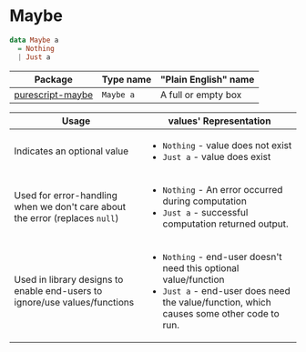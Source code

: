 # Maybe

```haskell
data Maybe a
  = Nothing
  | Just a
```

| Package | Type name | "Plain English" name
| - | - | - |
| [purescript-maybe](https://pursuit.purescript.org/packages/purescript-maybe/4.0.0) | `Maybe a` | A full or empty box

| Usage | values' Representation
| - | -
| Indicates an optional value | <ul><li>`Nothing` - value does not exist</li><li>`Just a` - value does exist</li></ul>
| Used for error-handling when we don't care about the error (replaces `null`) | <ul><li>`Nothing` - An error occurred during computation</li><li>`Just a` - successful computation returned output.</li></ul>
| Used in library designs to enable end-users to ignore/use values/functions | <ul><li>`Nothing` - end-user doesn't need this optional value/function</li><li>`Just a` - end-user does need the value/function, which causes some other code to run.</li></ul>
